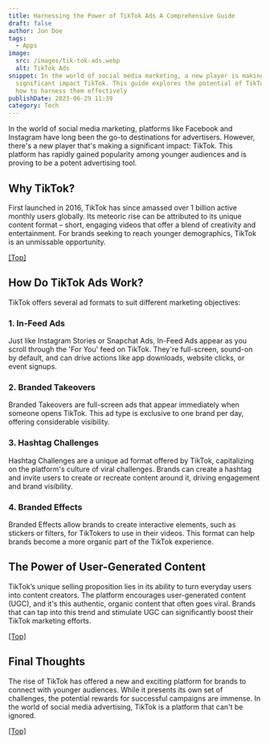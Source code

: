 ```yaml
---
title: Harnessing the Power of TikTok Ads A Comprehensive Guide
draft: false
author: Jon Doe 
tags:
  - Apps
image:
  src: /images/tik-tok-ads.webp
  alt: TikTok Ads
snippet: In the world of social media marketing, a new player is making a
  significant impact TikTok. This guide explores the potential of TikTok ads and
  how to harness them effectively
publishDate: 2023-06-29 11:39
category: Tech
---
```



In the world of social media marketing, platforms like Facebook and Instagram have long been the go-to destinations for advertisers. However, there's a new player that's making a significant impact: TikTok. This platform has rapidly gained popularity among younger audiences and is proving to be a potent advertising tool.


## Why TikTok?

First launched in 2016, TikTok has since amassed over 1 billion active monthly users globally. Its meteoric rise can be attributed to its unique content format – short, engaging videos that offer a blend of creativity and entertainment. For brands seeking to reach younger demographics, TikTok is an unmissable opportunity.

<a href="#top">[Top]</a>

## How Do TikTok Ads Work?

TikTok offers several ad formats to suit different marketing objectives:

### 1. In-Feed Ads

Just like Instagram Stories or Snapchat Ads, In-Feed Ads appear as you scroll through the 'For You' feed on TikTok. They're full-screen, sound-on by default, and can drive actions like app downloads, website clicks, or event signups.

### 2. Branded Takeovers

Branded Takeovers are full-screen ads that appear immediately when someone opens TikTok. This ad type is exclusive to one brand per day, offering considerable visibility.

### 3. Hashtag Challenges

Hashtag Challenges are a unique ad format offered by TikTok, capitalizing on the platform's culture of viral challenges. Brands can create a hashtag and invite users to create or recreate content around it, driving engagement and brand visibility.

### 4. Branded Effects

Branded Effects allow brands to create interactive elements, such as stickers or filters, for TikTokers to use in their videos. This format can help brands become a more organic part of the TikTok experience.


## The Power of User-Generated Content

TikTok’s unique selling proposition lies in its ability to turn everyday users into content creators. The platform encourages user-generated content (UGC), and it's this authentic, organic content that often goes viral. Brands that can tap into this trend and stimulate UGC can significantly boost their TikTok marketing efforts.

<a href="#top">[Top]</a>

## Final Thoughts

The rise of TikTok has offered a new and exciting platform for brands to connect with younger audiences. While it presents its own set of challenges, the potential rewards for successful campaigns are immense. In the world of social media advertising, TikTok is a platform that can't be ignored.

<a href="#top">[Top]</a>
